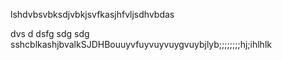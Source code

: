 lshdvbsvbksdjvbkjsvfkasjhfvljsdhvbdas

dvs
d
dsfg
sdg
sdg
sshcblkashjbvalkSJDHBouuyvfuyvuyvuygvuybjlyb;;;;;;;;hj;ihlhlk